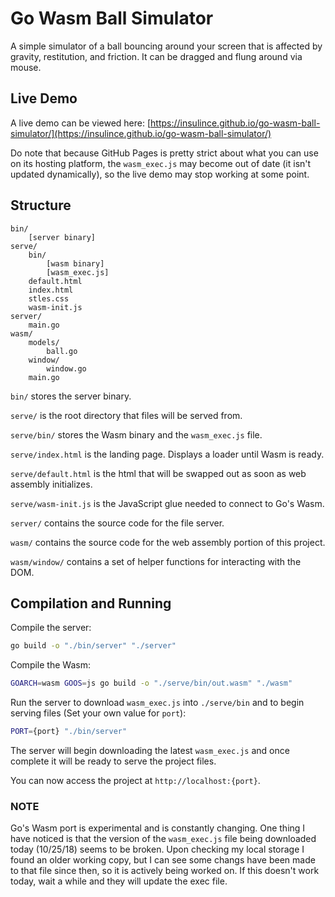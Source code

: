 # Go Wasm Ball Simulator

A simple simulator of a ball bouncing around your screen that is affected by gravity, restitution, and friction. It can be dragged and flung around via mouse.

## Live Demo

A live demo can be viewed here: [https://insulince.github.io/go-wasm-ball-simulator/](https://insulince.github.io/go-wasm-ball-simulator/)

Do note that because GitHub Pages is pretty strict about what you can use on its hosting platform, the `wasm_exec.js` may become out of date (it isn't updated dynamically), so the live demo may stop working at some point.

## Structure

```
bin/
    [server binary]
serve/
    bin/
        [wasm binary]
        [wasm_exec.js]
    default.html
    index.html
    stles.css
    wasm-init.js
server/
    main.go
wasm/
    models/
        ball.go
    window/
        window.go
    main.go
```

`bin/` stores the server binary.

`serve/` is the root directory that files will be served from.

`serve/bin/` stores the Wasm binary and the `wasm_exec.js` file.

`serve/index.html` is the landing page. Displays a loader until Wasm is ready.

`serve/default.html` is the html that will be swapped out as soon as web assembly initializes.

`serve/wasm-init.js` is the JavaScript glue needed to connect to Go's Wasm.

`server/` contains the source code for the file server.

`wasm/` contains the source code for the web assembly portion of this project.

`wasm/window/` contains a set of helper functions for interacting with the DOM.

## Compilation and Running

Compile the server:

```bash
go build -o "./bin/server" "./server"
```

Compile the Wasm:

```bash
GOARCH=wasm GOOS=js go build -o "./serve/bin/out.wasm" "./wasm"
```

Run the server to download `wasm_exec.js` into `./serve/bin` and to begin serving files (Set your own value for `port`):

```bash
PORT={port} "./bin/server"
```

The server will begin downloading the latest `wasm_exec.js` and once complete it will be ready to serve the project files.

You can now access the project at `http://localhost:{port}`.

### NOTE

Go's Wasm port is experimental and is constantly changing. One thing I have noticed is that the version of the `wasm_exec.js` file being downloaded today (10/25/18) seems to be broken. Upon checking my local storage I found an older working copy, but I can see some changs have been made to that file since then, so it is actively being worked on. If this doesn't work today, wait a while and they will update the exec file.
